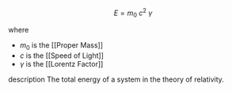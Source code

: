 
$$E = m_0 ~ c^2 ~ γ$$

where
- $m_0$ is the [[Proper Mass]]
- $c$ is the [[Speed of Light]]
- $\gamma$ is the [[Lorentz Factor]]


description
	The total energy of a system in the theory of relativity.